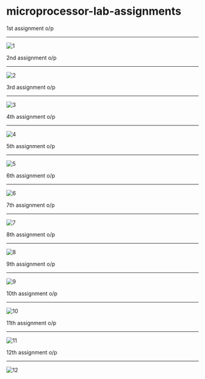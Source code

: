 # microprocessor-lab-assignments

1st assignment o/p
_______________________________________________________________________________________________________________________________________________________________________
![1](https://user-images.githubusercontent.com/62459983/170324803-89473b2e-5550-46d1-a70c-c25ec498ec08.png)

2nd assignment o/p
_____________________________________________________________________________________________________________________________________________________
![2](https://user-images.githubusercontent.com/62459983/170324813-bf8f0331-f89e-4ab6-b40b-332221ca8a78.png)

3rd assignment o/p
_____________________________________________________________________________________________________________________________________________________
![3](https://user-images.githubusercontent.com/62459983/170324847-9cf83240-6360-4733-89c6-25e77504979f.png)

4th assignment o/p
_____________________________________________________________________________________________________________________________________________________
![4](https://user-images.githubusercontent.com/62459983/170324856-133a18f9-1129-44a2-aea7-9b7eae3ce488.png)

5th assignment o/p
_____________________________________________________________________________________________________________________________________________________
![5](https://user-images.githubusercontent.com/62459983/170324906-b0270741-36c7-41cd-af93-888cffd0e7cf.png)

6th assignment o/p
_____________________________________________________________________________________________________________________________________________________
![6](https://user-images.githubusercontent.com/62459983/170324924-9a226440-8551-4313-9c7f-1a5a5e46c0be.png)

7th assignment o/p
_____________________________________________________________________________________________________________________________________________________
![7](https://user-images.githubusercontent.com/62459983/170324933-239b1246-1240-4a9b-8c7d-936dd93a0e9f.png)

8th assignment o/p
_____________________________________________________________________________________________________________________________________________________
![8](https://user-images.githubusercontent.com/62459983/170324945-d974471a-d128-4eb3-b5ef-76fd54259f02.png)

9th assignment o/p
_____________________________________________________________________________________________________________________________________________________
![9](https://user-images.githubusercontent.com/62459983/170324990-b22d99ea-7862-4a9c-a071-3fdac4834d98.png)

10th assignment o/p
_____________________________________________________________________________________________________________________________________________________
![10](https://user-images.githubusercontent.com/62459983/170324759-87ebf017-bb8c-4dea-b8cd-41cd7a00336e.png)

11th assignment o/p
_____________________________________________________________________________________________________________________________________________________
![11](https://user-images.githubusercontent.com/62459983/170324783-11d3f2a5-2753-4ac4-bb73-671d650d8659.png)

12th assignment o/p
_____________________________________________________________________________________________________________________________________________________
![12](https://user-images.githubusercontent.com/62459983/170324792-76d0e38c-1d50-4f20-97dd-e86a028c5d34.png)

